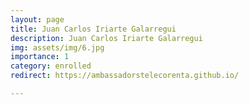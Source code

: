 ```yaml
---
layout: page
title: Juan Carlos Iriarte Galarregui
description: Juan Carlos Iriarte Galarregui
img: assets/img/6.jpg
importance: 1
category: enrolled
redirect: https://ambassadorstelecorenta.github.io/

---
```

